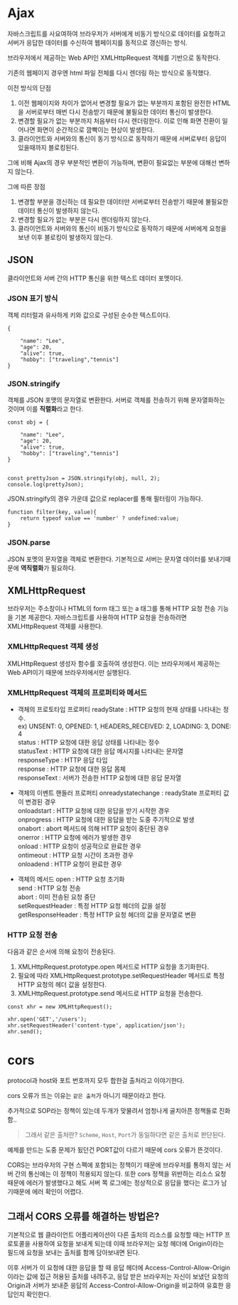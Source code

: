 # Ajax

자바스크립트를 사요여하여 브라우저가 서버에게 비동기 방식으로 데이터를 요청하고 서버가 응답한 데이터를 수신하여 웹페이지를 동적으로 갱신하는 방식.

브라우저에서 제공하는 Web API인 XMLHttpRequest 객체를 기반으로 동작한다.

기존의 웹페이지 경우엔 html 파일 전체를 다시 렌더링 하는 방식으로 동작했다.

이전 방식의 단점
1. 이전 웹페이지와 차이가 없어서 변경할 필요가 없는 부분까지 포함된 완전한 HTML을 서버로부터 매번 다시 전송받기 때문에 불필요한 데이터 통신이 발생한다.
2. 변경할 필요가 없는 부분까지 처음부터 다시 렌더링한다. 이로 인해 화면 전환이 일어나면 화면이 순간적으로 깜빡이는 현상이 발생한다.
3. 클라이언트와 서버와의 통신이 동기 방식으로 동작하기 때문에 서버로부터 응답이 있을때까지 블로킹된다.

그에 비해 Ajax의 경우 부분적인 변환이 가능하며, 변환이 필요없는 부분에 대해선 변하지 않는다.

그에 따른 장점
1. 변경할 부분을 갱신하는 데 필요한 데이터만 서버로부터 전송받기 때문에 불필요한 데이터 통신이 발생하지 않는다.
2. 변경할 필요가 없는 부분은 다시 렌더링하지 않는다.
3. 클라이언트와 서버와의 통신이 비동기 방식으로 동작하기 때문에 서버에게 요청을 보낸 이후 블로킹이 발생하지 않는다.


## JSON
클라이언트와 서버 간의 HTTP 통신을 위한 텍스트 데이터 포멧이다.

### JSON 표기 방식
객체 리터럴과 유사하게 키와 값으로 구성된 순수한 텍스트이다.

```
{

    "name": "Lee",
    "age": 20,
    "alive": true,
    "hobby": ["traveling","tennis"]
}
```

### JSON.stringify
객체를 JSON 포맷의 문자열로 변환한다. 서버로 객체를 전송하기 위해 문자열화하는 것이며 이를 <b>직렬화</b>라고 한다.



```
const obj = {

    "name": "Lee",
    "age": 20,
    "alive": true,
    "hobby": ["traveling","tennis"]
}


const prettyJson = JSON.stringify(obj, null, 2);
console.log(prettyJson);
```

JSON.stringify의 경우 가운데 값으로 replacer를 통해 필터링이 가능하다.

```
function filter(key, value){
    return typeof value == 'number' ? undefined:value;
}
```

### JSON.parse

JSON 포멧의 문자열을 객체로 변환한다. 기본적으로 서버는 문자열 데이터를 보내기때문에 <b>역직렬화</b>가 필요하다.


## XMLHttpRequest
브라우저는 주소창이나 HTML의 form 태그 또는 a 태그를 통해 HTTP 요청 전송 기능을 기본 제공한다. 자바스크립트를 사용하여 HTTP 요청을 전송하려면 XMLHttpRequest 객체를 사용한다.

### XMLHttpRequest 객체 생성
XMLHttpRequest 생성자 함수를 호출하여 생성한다. 이는 브라우저에서 제공하는 Web API이기 때문에 브라우저에서만 실행된다.

### XMLHttpRequest 객체의 프로퍼티와 메서드

- 객체의 프로토타입 프로퍼티
readyState : HTTP 요청의 현재 상태를 나타내는 정수.<br> ex) UNSENT: 0, OPENED: 1, HEADERS_RECEIVED: 2, LOADING: 3, DONE: 4<br>
status : HTTP 요청에 대한 응답 상태를 나타내는 정수<br>
statusText : HTTP 요청에 대한 응답 메시지를 나타내는 문자열<br>
responseType : HTTP 응답 타입<br>
response : HTTP 요청에 대한 응답 몸체<br>
responseText : 서버가 전송한 HTTP 요청에 대한 응답 문자열<br>

- 객체의 이벤트 핸들러 프로퍼티
onreadystatechange : readyState 프로퍼티 값이 변경된 경우<br>
onloadstart : HTTP 요청에 대한 응답을 받기 시작한 경우<br>
onprogress : HTTP 요청에 대한 응답을 받는 도중 주기적으로 발생<br>
onabort : abort 메서드에 의해 HTTP 요청이 중단된 경우<br>
onerror : HTTP 요청에 에러가 발생한 경우<br>
onload : HTTP 요청이 성공적으로 완료한 경우<br>
ontimeout : HTTP 요청 시간이 초과한 경우<br>
onloadend : HTTP 요청이 완료한 경우<br>

- 객체의 메서드
open : HTTP 요청 초기화<br>
send : HTTP 요청 전송<br>
abort : 이미 전송된 요청 중단<br>
setRequestHeader : 특정 HTTP 요청 헤더의 값을 설정<br>
getResponseHeader : 특정 HTTP 요청 헤더의 값을 문자열로 변환<br>

### HTTP 요청 전송
다음과 같은 순서에 의해 요청이 전송된다.

1. XMLHttpRequest.prototype.open 메서드로 HTTP 요청을 초기화한다.
2. 필요에 따라 XMLHttpRequest.prototype.setRequestHeader 메서드로 특정 HTTP 요청의 헤더 값을 설정한다.
3. XMLHttpRequest.prototype.send 메서드로 HTTP 요청을 전송한다.

```
const xhr = new XMLHttpRequest();

xhr.open('GET','/users');
xhr.setRequestHeader('content-type', application/json');
xhr.send();
```


# cors
protocol과 host와 포트 번호까지 모두 합한걸 출처라고 이야기한다.

cors 오류가 뜨는 이유는 `같은 출처`가 아니기 때문이라고 한다.

추가적으로 SOP라는 정책이 있는데 두개가 맞물려서 엄청나게 골치아픈 정책들로 진화함..<br>

> 그래서 같은 출처란?
`Scheme`, `Host`, `Port`가 동일하다면 같은 출처로 판단된다.

예제를 만드는 도중 문제가 됬던건 PORT값이 다르기 때문에 cors 오류가 뜬것이다.

CORS는 브라우저의 구현 스펙에 포함되는 정책이기 때문에 브라우저를 통하지 않는 서버 간의 통신에는 이 정책이 적용되지 않는다. 또한 cors 정책을 위반하는 리소스 요청 때문에 에러가 발생했다고 해도 서버 쪽 로그에는 정상적으로 응답을 했다는 로그가 남기때문에 에러 확인이 어렵다.

## 그래서 CORS 오류를 해결하는 방법은?
기본적으로 웹 클라이언트 어플리케이션이 다른 출처의 리소스를 요청할 때는 HTTP 프로토콜을 사용하여 요청을 보내게 되는데 이때 브라우저는 요청 헤더에 Origin이라는 필드에 요청을 보내는 출처를 함께 담아보내면 된다.

이후 서버가 이 요청에 대한 응답을 할 때 응답 헤더에 Access-Control-Allow-Origin이라는 값에 접근 허용된 출처를 내려주고, 응답 받은 브라우저는 자신이 보냈던 요청의 Origin과 서버가 보내준 응답의 Access-Control-Allow-Origin을 비교하여 유효한 응답인지 확인한다.